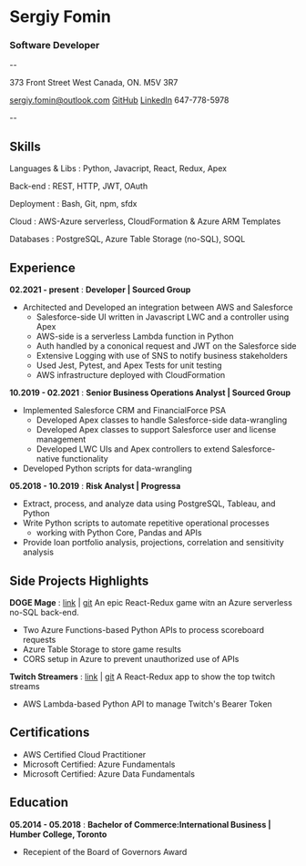 # Sergiy Fomin

### Software Developer

--

373 Front Street West
Canada, ON. M5V 3R7

sergiy.fomin@outlook.com
[GitHub](https://github.com/FominSergiy)
[LinkedIn](https://www.linkedin.com/in/sergiy-fomin/)
647-778-5978

--

## Skills

Languages & Libs
: Python, Javacript, React, Redux, Apex

Back-end
: REST, HTTP, JWT, OAuth

Deployment
: Bash, Git, npm, sfdx

Cloud
: AWS-Azure serverless, CloudFormation & Azure ARM Templates

Databases
: PostgreSQL, Azure Table Storage (no-SQL), SOQL

## Experience

**02.2021 - present**
: **Developer | Sourced Group**

- Architected and Developed an integration between AWS and Salesforce
  - Salesforce-side UI written in Javascript LWC and a controller using Apex
  - AWS-side is a serverless Lambda function in Python
  - Auth handled by a cononical request and JWT on the Salesforce side
  - Extensive Logging with use of SNS to notify business stakeholders
  - Used Jest, Pytest, and Apex Tests for unit testing
  - AWS infrastructure deployed with CloudFormation

**10.2019 - 02.2021**
: **Senior Business Operations Analyst | Sourced Group**

- Implemented Salesforce CRM and FinancialForce PSA
  - Developed Apex classes to handle Salesforce-side data-wrangling
  - Developed Apex classes to support Salesforce user and license management
  - Developed LWC UIs and Apex controllers to extend Salesforce-native functionality
- Developed Python scripts for data-wrangling

**05.2018 - 10.2019**
: **Risk Analyst | Progressa**

- Extract, process, and analyze data using PostgreSQL, Tableau, and Python
- Write Python scripts to automate repetitive operational processes
  - working with Python Core, Pandas and APIs
- Provide loan portfolio analysis, projections, correlation and sensitivity analysis

## Side Projects Highlights

**DOGE Mage**
: [link](https://fominsergiy.github.io/dogeMage/) | [git](https://github.com/FominSergiy/dogeMage)
An epic React-Redux game witn an Azure serverless no-SQL back-end.

- Two Azure Functions-based Python APIs to process scoreboard requests
- Azure Table Storage to store game results
- CORS setup in Azure to prevent unauthorized use of APIs

**Twitch Streamers**
: [link](https://fominsergiy.github.io/twitch_api/) | [git](https://github.com/FominSergiy/twitch_api)
A React-Redux app to show the top twitch streams

- AWS Lambda-based Python API to manage Twitch's Bearer Token

## Certifications

- AWS Certified Cloud Practitioner
- Microsoft Certified: Azure Fundamentals
- Microsoft Certified: Azure Data Fundamentals

## Education

**05.2014 - 05.2018**
: **Bachelor of Commerce:International Business | Humber College, Toronto**

- Recepient of the Board of Governors Award
